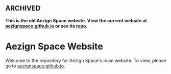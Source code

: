 ## ARCHIVED
**This is the old Aezign Space website. View the current website at [aezignspace.github.io](https://aezignspace.github.io) or see its [repo](https://github.com/AezignSpace/aezignspace.github.io).**

# Aezign Space Website
Welcome to the repository for Aezign Space's main website. To view, please go to [aezignspace.github.io](https://aezignspace.github.io).
